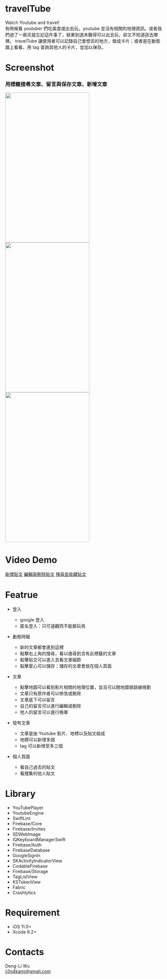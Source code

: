  # travelTube
Watch Youtube and travel!</br>
有時候看 youtuber 們吃美食或出去玩，youtube 並沒有相關的地理資訊。或者我們過了一兩天就忘記這件事了，結果到週末難得可以出去玩，卻又不知道該去哪裡。 travelTube 讓使用者可以記錄自己會想去的地方，做成卡片；或者是在動態牆上看看、用 tag 查詢其他人的卡片，並加以保存。<br />


# Screenshot
<h3>用標籤搜尋文章、留言與保存文章、新增文章</h3>
<img src="https://github.com/ji3g4kami/travelTube/blob/master/screenshots/findArticle.gif" width="270" height="480"> <img src="https://github.com/ji3g4kami/travelTube/blob/master/screenshots/commentAndPreserve.gif" width="270" height="480"> <img src="https://github.com/ji3g4kami/travelTube/blob/master/screenshots/postArticle.gif" width="270" height="480"> 


# Video Demo
[新增貼文](https://www.youtube.com/watch?v=r9dLFk6IZnQ)
[編輯與刪除貼文](https://www.youtube.com/watch?v=ARJ4lQ29ev4&feature=youtu.be)
[搜尋並收藏貼文](https://www.youtube.com/watch?v=O7NFEdgFdAw&feature=youtu.be)


# Featrue
* 登入
	* google 登入
	* 匿名登入：只可遠觀而不能褻玩焉

* 動態時報
	* 新的文章都會進到這裡
	* 點擊右上角的搜尋，看以搜尋到含有此標籤的文章
	* 點擊貼文可以進入去看文章細節
	* 點擊愛心可以儲存；儲存的文章會放在個人頁面

* 文章
	* 點擊地圖可以看到影片相關的地理位置，並且可以開地圖做路線規劃
	* 文章只有原作者可以修改或刪除
	* 文章底下可以留言
	* 自己的留言可以進行編輯或刪除
	* 他人的留言可以進行檢舉
  
* 發布文章
	* 文章是由 Youtube 影片、地標以及貼文組成
	* 地標可以新增多個
	* tag 可以新增至多三個

* 個人頁面
	* 看自己過去的貼文
	* 看搜集的他人貼文


# Library
* YouTubePlayer
* YoutubeEngine
* SwiftLint
* Firebase/Core
* Firebase/Invites
* SDWebImage
* IQKeyboardManagerSwift
* Firebase/Auth
* FirebaseDatabase
* GoogleSignIn
* SKActivityIndicatorView
* CodableFirebase
* Firebase/Storage
* TagListView
* KSTokenView
* Fabric
* Crashlytics


# Requirement
* iOS 11.0+
* Xcode 9.2+


# Contacts
Deng-Li Wu <br />
ji3g4kami@gmail.com 
